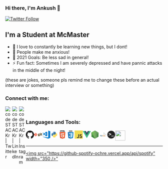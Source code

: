 ### Hi there, I'm Ankush 👋

[![Twitter Follow](https://img.shields.io/twitter/follow/Ankush_Sarkar_?color=1DA1F2&logo=twitter&style=for-the-badge)](https://twitter.com/intent/follow?original_referer=https%3A%2F%2Fgithub.com%2FcodeSTACKr&screen_name=Ankush_Sarkar_)

## I'm a Student at McMaster

- 🌱 I love to constantly be learning new things, but I dont!
- 👯 People make me anxious!
- 🥅 2021 Goals: Be less sad in general!
- ⚡ Fun fact: Sometimes I am severely depressed and have pannic attacks in the middle of the night!

(these are jokes, someone pls remind me to change these before an actual interview or something)
### Connect with me:

[<img align="left" alt="codeSTACKr | Twitter" width="22px" src="https://cdn.jsdelivr.net/npm/simple-icons@v3/icons/twitter.svg" />][twitter]
[<img align="left" alt="codeSTACKr | LinkedIn" width="22px" src="https://cdn.jsdelivr.net/npm/simple-icons@v3/icons/linkedin.svg" />][linkedin]
[<img align="left" alt="codeSTACKr | Instagram" width="22px" src="https://cdn.jsdelivr.net/npm/simple-icons@v3/icons/instagram.svg" />][instagram]

<br />

### Languages and Tools:

<img align="left" alt="GitHub" width="26px" src="https://raw.githubusercontent.com/github/explore/78df643247d429f6cc873026c0622819ad797942/topics/github/github.png" />
<img align="left" alt="Git" width="26px" src="https://raw.githubusercontent.com/github/explore/80688e429a7d4ef2fca1e82350fe8e3517d3494d/topics/git/git.png" />
<img align="left" alt="Visual Studio Code" width="26px" src="https://raw.githubusercontent.com/github/explore/80688e429a7d4ef2fca1e82350fe8e3517d3494d/topics/visual-studio-code/visual-studio-code.png" />
<img align="left" alt="Visual Studio Code" width="26px" src="https://raw.githubusercontent.com/github/explore/80688e429a7d4ef2fca1e82350fe8e3517d3494d/topics/python/python.png" />
<img align="left" alt="HTML5" width="26px" src="https://raw.githubusercontent.com/github/explore/80688e429a7d4ef2fca1e82350fe8e3517d3494d/topics/html/html.png" />
<img align="left" alt="CSS3" width="26px" src="https://raw.githubusercontent.com/github/explore/80688e429a7d4ef2fca1e82350fe8e3517d3494d/topics/css/css.png" />
<img align="left" alt="JavaScript" width="26px" src="https://raw.githubusercontent.com/github/explore/80688e429a7d4ef2fca1e82350fe8e3517d3494d/topics/javascript/javascript.png" />
<img align="left" alt="Git" width="26px" src="https://raw.githubusercontent.com/github/explore/80688e429a7d4ef2fca1e82350fe8e3517d3494d/topics/vue/vue.png" />
<img align="left" alt="Node.js" width="26px" src="https://raw.githubusercontent.com/github/explore/80688e429a7d4ef2fca1e82350fe8e3517d3494d/topics/nodejs/nodejs.png" />
<img align="left" alt="MySQL" width="26px" src="https://raw.githubusercontent.com/github/explore/80688e429a7d4ef2fca1e82350fe8e3517d3494d/topics/mysql/mysql.png" />
<img align="left" alt="Terminal" width="26px" src="https://raw.githubusercontent.com/github/explore/80688e429a7d4ef2fca1e82350fe8e3517d3494d/topics/terminal/terminal.png" />
<img height="32" width="32" src="https://unpkg.com/simple-icons@v5/icons/flutter.svg" class="flutter_color"/>


---


[<img src="https://github-spotify-ochre.vercel.app/api/spotify" width="350 />"](https://open.spotify.com/user/p6a4y5olgr2wnq1nmldohj0vd)


[twitter]: https://twitter.com/Ankush_Sarkar_
[instagram]: https://www.instagram.com/_blaze_kush_/
[linkedin]: https://www.linkedin.com/in/ankush-sarkar-a55a5b213/


<!-- 98fc3a444fb144828c8bfbeb1f0b5ef7
8fa9325a960d4ba09e6e9456286bdb07

AQDW3a3IAiOxVsLeb3wJZrAGsUAr4hFm30OnMhKCWNhCiwaY7o3Gaf1ouxCDCiz50n-i7sZCr-y76JEH-dux5WR5uPSJIJiQq58ddLvuDpb29MJBQSnA8M_ieGOpLvRxvb1ucu6JUSBMHvFfn7fdmJQP5SewxWejYmR0xifSmo_qcioqTbkeOfWHrLI6yxI7SSoI9nfXKoHPqrNA_Ia9H3TKgayI9cgYUNe04YYAj4ckxHCzLxM 

OThmYzNhNDQ0ZmIxNDQ4MjhjOGJmYmViMWYwYjVlZjc6OGZhOTMyNWE5NjBkNGJhMDllNmU5NDU2Mjg2YmRiMDc=

curl -X POST -H "Content-Type: application/x-www-form-urlencoded" -H "Authorization: Basic OThmYzNhNDQ0ZmIxNDQ4MjhjOGJmYmViMWYwYjVlZjc6OGZhOTMyNWE5NjBkNGJhMDllNmU5NDU2Mjg2YmRiMDc=" -d "grant_type=authorization_code&redirect_uri=http://localhost/callback/&code=AQDW3a3IAiOxVsLeb3wJZrAGsUAr4hFm30OnMhKCWNhCiwaY7o3Gaf1ouxCDCiz50n-i7sZCr-y76JEH-dux5WR5uPSJIJiQq58ddLvuDpb29MJBQSnA8M_ieGOpLvRxvb1ucu6JUSBMHvFfn7fdmJQP5SewxWejYmR0xifSmo_qcioqTbkeOfWHrLI6yxI7SSoI9nfXKoHPqrNA_Ia9H3TKgayI9cgYUNe04YYAj4ckxHCzLxM" https://accounts.spotify.com/api/token

AQDH9LewvX8l1h6UpUbDYajUWQXiscMnKh5_Pih8P6foPu4pJuqFie39aM8p1vWQ1Lj9IBJyXSUvYglBe7k7CyyH-SHD6KUkM9WsJGvV1bw4whcNz48mMGLaONAdXRIO64Y -->



<!-- github-spotify-ochre.vercel.app -->